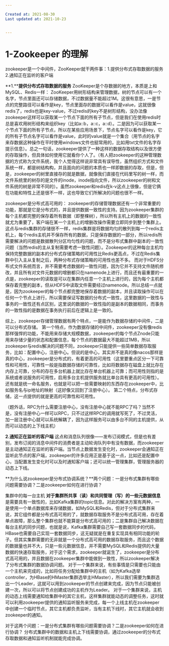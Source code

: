 ```yaml
---

Created at: 2021-08-30
Last updated at: 2021-10-23


---
```


# 1-Zookeeper 的理解


zookeeper是一个中间件，ZooKeeper就干两件事：1.提供分布式存取数据的服务 2.通知正在监听的客户端

**1.****提供分布式存取数据的服务**
ZooKeeper是个存数据的地方，本质是上和MySQL、Redis一样：
ZooKeeper用树形结构来管理数据，树的节点可以有一个名字，节点里面还可以存储数据，不过数据量不能超过1M。这很有意思，一是节点的完整路径可以看作是key，节点里面存的数据可以看作是value，这就很像redis了，redis也是key-value，不过redis的key不是树形结构，没办法像zookeeper这样可以获取某一个节点下面的所有子节点，但是我们在使用redis时总是喜欢用树形结构来组织key（比如a::b，a::c，a::d）。二是因为可以获取某一个节点下面的所有子节点，所以在某些应用场景下，节点名字可以看作是key，它的所有子节点名字可以看作是value，此时的value就是一个集合（用节点的名字来存数据这种操作在平时使用windows文件也挺常用的，比如用txt文件的名字存提示信息）。总之一句话，zookeeper提供了一种这样的数据存取结构以及很方便的存取操作，但具体如何使用它就看你个人了。（有人把zookeeper的这种管理数据的方式称为文件系统，我个人觉得这样说非常具有误导性，虽然组织方式和文件系统一样，都是树结构构，并且面向的问题的本质也一样即数据的存取，但是，但是，zookeeper的树里直接存的就是数据，就像我们直接在代码里写的树一样，而文件系统里的树存的是文件的inode，inode指向文件，所以zookeeper的树和文件系统的树是非常不同的）。虽然zookeeper和redis在k-v这点上很像，但是它俩在功能和特性上还是很不一样，这也导致它们所解决的问题也很不一样。

zookeeper是分布式高可用的：
zookeeper的存储管理数据还有一个非常重要的功能，那就是它是分布式的，并且提供数据一致性的支持。因为zookeeper集群的每个主机都完整的保存着所有数据（即整棵树），所以所有主机上的数据的一致性就尤为重要了，客户端在某一个主机上的增删改操作需要立即同步到整个集群上。这点与redis集群的存储很不一样，redis集群是将数据均匀的散列到每一个redis主机上，每个redis主机并不保存所有的数据，只是保存数据的一部分，所以redis所需要解决的问题是数据散列分区均匀性的问题，而不是分布式集群中副本的一致性问题（当然redis的主从复制需要考虑一致性问题）。Zookeeper的这种每台主机均保持完整数据的副本的分布式存储策略的可用性比Redis更高点，不过在Redis集群中引入主从复制之后，两种分布式存储策略的可用性也差不多。
而对于HDFS分布式文件系统而言，并不需要考虑数据的一致性问题，因为它并不支持文件随机修改，并且所有对文件元数据的增删都只在namenode上进行，而且还有最重要的一点是，zookeeper的读取是可以在集群内任意一个主机上进行的，因为每个主机都保存着完整的副本，但从HDFS中读取文件需要经过namenode。所以总结一点就是，因为zookeeper的每个节点都完整地保存着数据的副本，并且读取操作可以在任何一个节点上进行，所以需要保证写数据的分布式一致性，这里数据的一致性与事务的一致性还有点区别，这里说的数据的一致性指的是副本的数据相同，而事务的一致性指的是数据在事务执行前后在逻辑上是一致的。

综上，zookeeper存储管理数据有两个特点，一是能作为数据存储的中间件，二是可以分布式存储。
第一个特点，作为数据存储的中间件，zookeeper没有像redis那样强悍的功能，不能用来存储大规模数据，zookeeper的每个节点Znode只能用来存储少量的状态和配置信息，每个节点的数据最大不能超过1MB，所以zookeeper与redis解决的问题不同，zookeeper只能提供一些简单数据存取服务，比如：配置中心，注册中心。但说的是中心，其实并不是真的像nacos那样是真的中心，zookeeper是分布式的，有着更高的可用性（这里要重点区分一下可靠性和可用性，可靠性一般是指数据存储的可靠性，比如将数据存在磁盘上就比存在内存上可靠，分布的存在多台机器上就比存在单台机器上可靠；而可用性则指的是系统或者说服务的可用性，启用多台主机提供服务就比单台具有更高的可用性）。还有就是统一命名服务，也就是可以把一些需要映射的东西存在zookeeper中，比如服务名与ip地址的映射（这好像又回到了注册中心）。
第二个特点，分布式存储，这一点提供的就是更高的可靠性和可用性。

（题外话，RPC为什么需要注册中心，没有注册中心就不能RPC了吗？当然不是，没有注册中心一样可以RPC，只不过这样RPC的调用就写死了，不过灵活，加一层注册中心就可以系统解耦了，因为这样服务可以由多台不同的主机提供，从而可以动态的上下线主机）

**2.通知正在监听的客户端**
这点和消息队列很像——发布订阅模式，但是也有差别，发布订阅的消息中间件的消费者是主动轮询队列中有没有数据，而zookeeper是主动通知正在监听的客户端。当节点上数据发生变化时，zookeeper会通知正在监听此节点的客户端，zookeeper的许多应用正是基于这一点，比如还是配置中心，当配置发生变化时可以及时通知客户端；还可以统一管理集群，管理服务器的动态上下线。

**为什么说zookeeper是分布式协调系统？**两个问题：一是分布式集群有哪些问题需要协调？二是zookeeper如何在进行协调？

集群中的每一台主机 **对于集群所共享（读）和共同管理（写）的一些元数据信息** 是需要具有一致性的，比如Kafka集群的topic信息。对此的解决方案有两种，一是使用一个单点数据库来存储数据，如MySQL和Redis，但对于分布式集群来说，其它组件都是分布式高可用的了，就数据存取服务不是分布式高可用，存在着单点故障，那么整个集群也就不能算是分布式高可用的；二是集群自己解决数据在每台主机的同步问题，也就是说，Kafka集群需要自己写一套数据同步的代码，HBase也需要自己实现一套数据同步，这无疑就是在重复实现具有相同功能的轮子。但其实集群需要的无非就是一个分布式高可用的数据存取服务，而且这个数据的数据量也并不大，只是一些元数据信息，并不需要MySQL和Redis提供的大量数据的快速存取服务，对于这个需求，zookeeper就诞生了，zookeeper是分布式高可用的，并且数据在zookeeper集群中能做到一致性，所以zookeeper解决了分布式集群的数据协调问题。
对于一个集群来说，有些事情是只需要也只能由一个主机来完成的，比如将任务分配给集群中的主机（如为Kafka选举controller，为HBase的HMaster集群选举主HMaster），所以我们需要为集群选出一个Leader，这就可以用到zookeeper的节点创建来完成，因为节点只能被创建一次，所以可以将节点创建成功的主机作为Leader。
对于一个集群来说，主机的动态上线需要通知给集群中的其它主机，这样集群就能动态的调整任务，这时就可以利用zookeeper提供的通知监听服务来完成，每一个上线主机在zookeeper中创建一个临时节点，其它主机都负责监听，当有主机下线时，其它主机就会收到zookeeper的通知。

对于这两个问题：一是分布式集群有哪些问题需要协调？二是zookeeper如何在进行协调？
分布式集群中的数据和主机上下线需要协调，通过zookeeper的分布式存取数据和通知监听机制就能完成协调。

